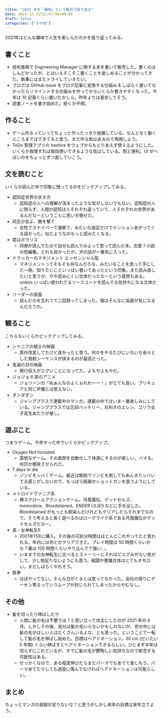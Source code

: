 ```yaml
---
title: "2021 年を「趣味」という観点で振り返る"
date: 2021-12-31T23:07:04+09:00
draft: false
categories: ["その他"]
---
```

           
2021年はどんな趣味で人生を楽しんだのかを振り返ってみる。

<!--more-->

## 書くこと

- 技術書典で Engineering Manager に関する本を書いて販売した。書くのはしんどかったが、とはいえそこそこ書くことを楽しめることが分かってきた。執筆にはまたトライしていきたい。
- ブログは GitHub issue をブログ記事に変換する仕組み & しばらく書いてなかったらリマインドする仕組みを作ってからいくらか書きやすくなった。今年は 10 記事くらい書いたかしら。昨年よりは進歩してそう。
- 読書ノートを書き始めた。続くか不明。

## 作ること

- ゲーム作るっていってちょっと作ったっきり放置している。なんとなく動くところまではできてると思う。まだ作る気はあるので再開しよう。
- ToDo 管理アプリの hashira をウェブからもとりあえず使えるようにした。いくらか我慢すれば普段使いできるような気はしている。割と便利。UI がへぼいのをちょっとずつ直していこう。

## 文を読むこと

いくらか読んだ中で印象に残ってるのをピックアップしてみる。

- 認知症世界の歩き方
  - 認知症の人への理解が深まったような気がしないでもない。認知症の人に限らず、人間の認知は人それぞれ違っていて、人それぞれの世界があるんだなーということに思いを馳せた。
- 同志少女よ、敵を撃て
  - 女性でスナイパーで凄腕で、みたいな設定だけでテンションあがってくる話だった。似たようなのもっと読みたくなる。
- 君はポラリス
  - 同僚が読んでたので自分も読んでみよって思って読んだ本。恋愛？小説の短編集。どれも良かったが、犬の話が一番気に入った。
- ドラッカーのマネジメント エッセンシャル版
  - マネジメントってそもそも何なんだろな、みたいなことを思って手にした一冊。知りたいこといっぱい書いてあったという印象。また読み直したいと思うが、やや読みにくい文体だったなーという感想もある。unless いっぱい使われてるソースコードを読んでる気持ちになる文体だった。
- リーダーの仮面
  - 読んだのを忘れてて二回買ってしまった。僕はそんなに仮面が気になるんだろうか。

## 観ること

こちらもいくらかピックアップしてみる。

- シドニアの騎士の映画
  - 原作改変してたけど良かったと思う。何かをやるたびにいちいち長々とした発射シーケンスが挟まるのが最高だった。
- 鬼滅の刃の映画
  - 興行収入がエグいことになってた。よもやよもやだ。
- ジョジョ 6 部のアニメ
  - ジョリーンの「ぬぁんなのよくぉれわーー！」がとても良い。プリキュアと同じ声優とは思えない。
- ダンダダン
  - ジャンププラスで連載中のマンガ。連載の中ではいま一番楽しみにしている。ジャンププラスでは忘却バッテリー、左利きのエレン、ゴリラ女子高生あたりが推し。

## 遊ぶこと

つまりゲーム。今年やった中でいくらかピックアップ。

- Oxygen Not Included
  - 面倒なゲーム。その面倒を自動化して快適にするのが楽しい。ハマる。何日か徹夜させられた。
- 7 days to die
  - ゾンビをシバくゲーム。最近は鉄砲でゾンビを倒してもあんまりシバいてる感じがしないので、もっぱら鈍器かショットガンを扱うようにしている。
- メトロイドヴァニア系
  - 横スクロールアクションゲーム。月風魔伝、デッドセルズ、momodora、Bloodstained、ENDER LILIES などに手を出した。Bloodstained がもっとも馴染んだけれどもクリアしたらそれまでなので、そう考えると長く遊べるのはローグライク系である月風魔伝かデッドセルズだなー。
- 真・女神転生5
  - 2021年11月に購入。その後の可処分時間はほとんどこれやってたと思われる。年内には何とかクリアできた。プレイ時間は 50 時間くらいかな？妻は 120 時間くらいやり込んでて強い...。
  - いままでの女神転生に比べるとストーリーにそれほどエグみがない気がして、少し物足りないようにも思う。戦闘や悪魔合体はとてもオモロい。まだしばらくやれそう。
- 鉄拳
  - ほぼやってない。そんな日がくるとは思ってなかった。会社の帰りにゲーセン寄るっていうムーブが封じられてしまったからやむなし。

## その他

- 髪を切ったり伸ばしたり
  - 人間に髪の毛は不要では？と思い立って坊主にしたのが 2021 年の 6 月。しかしその後、自分は髪の毛いらないかもしれないが、世の中には髪の毛がほしい人はたくさんいるよな、とも思った。ということで一転して髪の毛を伸ばし始めた。目標はヘアドネーション。30 cm (だいたい 5 年間) くらい伸ばすとヘアドネーションできるらしい。ひとまず半年は切らずにこれているが、すでに髪の毛が鬱陶しい気持ちなので断念する可能性はある。
  - せっかくなので、ある程度伸びたらまたパーマでもあてて楽しもう。パーマあてたりしても過度に傷んでなければヘアドネーションは可能らしい。

## まとめ

ちょっとマンガの発掘が足りないな？と思うがしかし来年の目標は来年立てよう。

